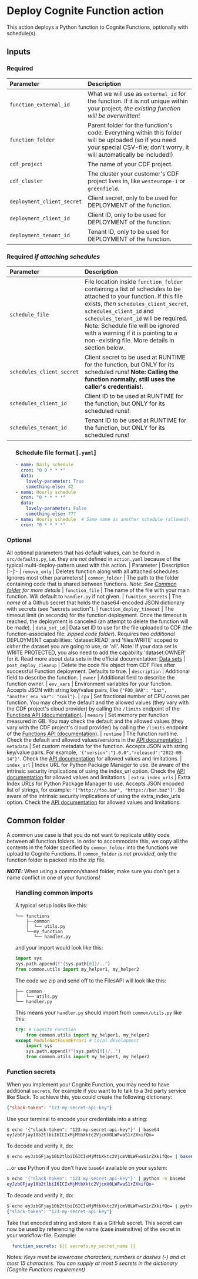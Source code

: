 # Deploy Cognite Function action
This action deploys a Python function to Cognite Functions, optionally with schedule(s).

## Inputs

### Required
| Parameter | Description
|:-|:-
| `function_external_id` | What we will use as `external_id` for the function. If it is not unique within your project, *the existing function will be overwritten*!
| `function_folder` | Parent folder for the function's code. Everything within this folder will be uploaded (so if you need your special CSV-file; don't worry, it will automatically be included!)
| `cdf_project` | The name of your CDF project.
| `cdf_cluster` | The cluster your customer's CDF project lives in, like `westeurope-1` or `greenfield`.
| `deployment_client_secret` | Client secret, only to be used for DEPLOYMENT of the function.
| `deployment_client_id` |  Client ID, only to be used for DEPLOYMENT of the function.
| `deployment_tenant_id` |  Tenant ID, only to be used for DEPLOYMENT of the function.

### Required *if attaching schedules*
| Parameter | Description
|:-|:-
| `schedule_file` | File location inside `function_folder` containing a list of schedules to be attached to your function. If this file exists, *then* `schedules_client_secret`, `schedules_client_id` and `schedules_tenant_id` will be required. Note: Schedule file will be ignored with a warning if it is pointing to a non-existing file. More details in section below.
| `schedules_client_secret` | Client secret to be used at RUNTIME for the function, but ONLY for its scheduled runs! **Note: Calling the function normally, still uses the caller's credentials!**.
| `schedules_client_id` |  Client ID to be used at RUNTIME for the function, but ONLY for its scheduled runs!
| `schedules_tenant_id` |  Tenant ID to be used at RUNTIME for the function, but ONLY for its scheduled runs!

<ul>

### Schedule file format [`.yaml`]
```yaml
- name: Daily schedule
  cron: "0 0 * * *"
  data:
    lovely-parameter: True
    something-else: 42
- name: Hourly schedule
  cron: "0 * * * *"
  data:
    lovely-parameter: False
    something-else: 777
- name: Hourly schedule  # Same name as another schedule (allowed), but with no `data` (also allowed).
  cron: "0 * * * *"
```
</ul>

### Optional
All optional parameters that has default values, can be found in `src/defaults.py`, i.e. they are *not* defined in `action.yaml` because of the typical multi-deploy-pattern used with this action.
| Parameter | Description
|:-|:-
| `remove_only` | Deletes function along with all attached schedules. Ignores most other parameters!
| `common_folder` |  The path to the folder containing code that is shared between functions. *Note: See [Common folder](#common-folder) for more details*
| `function_file` | The name of the file with your main function. Will default to `handler.py` if not given.
| `function_secrets` | The *name* of a Github secret that holds the base64-encoded JSON dictionary with secrets (see "secrets section").
| `function_deploy_timeout` | The timeout limit (in seconds) for the function deployment. Once the timeout is reached, the deployment is canceled (an attempt to delete the function will be made).
| `data_set_id` | Data set ID to use for the file uploaded to CDF (the function-associated file: *zipped code folder*). Requires two *additional* DEPLOYMENT capabilities: 'dataset:READ' and 'files:WRITE' scoped to *either* the dataset you are going to use, or 'all'. Note: If your data set is WRITE PROTECTED, you also need to add the capability 'dataset:OWNER' for it. Read more about data sets in the official documentation: [Data sets](https://docs.cognite.com/cdf/data_governance/concepts/datasets/)
| `post_deploy_cleanup` | Delete the code file object from CDF Files after successful Function deployment. Defaults to true.
| `description` | Additional field to describe the function.
| `owner` | Additional field to describe the function owner.
| `env_vars` | Environment variables for your function. Accepts JSON with string key/value pairs, like `{"FOO_BAR": "baz", "another_env_var": "cool"}`.
| `cpu` | Set fractional number of CPU cores per function. You may check the default and the allowed values (they vary with the CDF project's cloud provider) by calling the `/limits` endpoint of the [Functions API (documentation)](https://docs.cognite.com/api/playground/#operation/get-functions-limits).
| `memory` | Set memory per function measured in GB. You may check the default and the allowed values (they vary with the CDF project's cloud provider) by calling the `/limits` endpoint of the [Functions API (documentation)](https://docs.cognite.com/api/playground/#operation/get-functions-limits).
| `runtime` | The function runtime. Check the default and allowed values/versions in the [API documentation](https://docs.cognite.com/api/playground/#operation/post-api-playground-projects-project-functions).
| `metadata` | Set custom metadata for the function. Accepts JSON with string key/value pairs. For example, `'{"version":"1.0.0","released":"2022-09-14"}'`. Check the [API documentation](https://cognite-sdk-python.readthedocs-hosted.com/en/latest/cognite.html#cognite.client._api.functions.FunctionsAPI.create) for allowed values and limitations.
| `index_url` | Index URL for Python Package Manager to use. Be aware of the intrinsic security implications of using the index_url option. Check the [API documentation](https://cognite-sdk-python.readthedocs-hosted.com/en/latest/cognite.html#cognite.client._api.functions.FunctionsAPI.create) for allowed values and limitations.
| `extra_index_urls` | Extra Index URLs for Python Package Manager to use. Accepts JSON encoded list of strings, for example: `'["http://foo.bar", "https://bar.baz"]'`. Be aware of the intrinsic security implications of using the extra_index_urls option. Check the [API documentation](https://cognite-sdk-python.readthedocs-hosted.com/en/latest/cognite.html#cognite.client._api.functions.FunctionsAPI.create) for allowed values and limitations.


## Common folder
A common use case is that you do not want to replicate utility code between all function folders. In order to accommodate this, we copy all the contents in the folder specified by `common_folder` into the functions we upload to Cognite Functions. If `common_folder` *is not provided*, only the function folder is packed into the zip file.

**_NOTE:_** When using a common/shared folder, make sure you don't get a name conflict in one of your functions!
<ul>

### Handling common imports
A typical setup looks like this:
```
└── functions
    ├──common
    │  └── utils.py
    └──my_function
       └── handler.py
```

and your import would look like this:
```py
import sys
sys.path.append(f"{sys.path[0]}/..")
from common.utils import my_helper1, my_helper2
```

The code we zip and send off to the FilesAPI will look like this:
```
├── common
│   └── utils.py
└── handler.py
```

This means your `handler.py` should import from `common/utils.py` like this:
```py
try: # Cognite Function
    from common.utils import my_helper1, my_helper2
except ModuleNotFoundError: # Local development
    import sys
    sys.path.append(f"{sys.path[0]}/..")
    from common.utils import my_helper1, my_helper2
```
</ul>

### Function secrets
When you implement your Cognite Function, you may need to have additional `secrets`, for example if you want to to talk to a 3rd party service like Slack.
To achieve this, you could create the following dictionary:
```json
{"slack-token": "123-my-secret-api-key"}
```
Use your terminal to encode your credentials into a string:
```shell script
$ echo '{"slack-token": "123-my-secret-api-key"}' | base64
eyJzbGFjay10b2tlbiI6ICIxMjMtbXktc2VjcmV0LWFwaS1rZXkifQo=
```
To decode and verify it, do:
```sh
$ echo eyJzbGFjay10b2tlbiI6ICIxMjMtbXktc2VjcmV0LWFwaS1rZXkifQo= | base64 --decode
```
...or use Python if you don't have `base64` available on your system:
```sh
$ echo '{"slack-token": "123-my-secret-api-key"}' | python -m base64
eyJzbGFjay10b2tlbiI6ICIxMjMtbXktc2VjcmV0LWFwaS1rZXkifQo=
```
To decode and verify it, do:
```sh
$ echo eyJzbGFjay10b2tlbiI6ICIxMjMtbXktc2VjcmV0LWFwaS1rZXkifQo= | python -m base64 -d
{"slack-token": "123-my-secret-api-key"}
```
Take that encoded string and store it as a GitHub secret. This secret can now be used by referencing the name (case insensitive) of the secret in your workflow-file. Example:
```yaml
  function_secrets: ${{ secrets.my_secret_name }}
```

Notes: _Keys must be lowercase characters, numbers or dashes (-) and at most 15 characters. You can supply at most 5 secrets in the dictionary (Cognite Functions requirement)_
